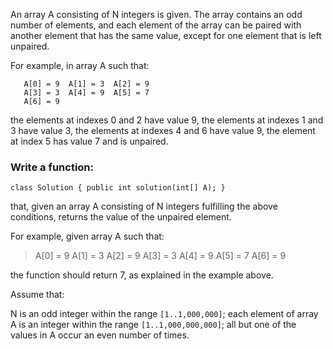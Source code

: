 An array A consisting of N integers is given. The array contains an odd number of elements, and each element of the array can be paired with another element that has the same value, except for one element that is left unpaired.

For example, in array A such that:

```
   A[0] = 9  A[1] = 3  A[2] = 9
   A[3] = 3  A[4] = 9  A[5] = 7
   A[6] = 9
```

the elements at indexes 0 and 2 have value 9,
the elements at indexes 1 and 3 have value 3,
the elements at indexes 4 and 6 have value 9,
the element at index 5 has value 7 and is unpaired.

### Write a function:

`class Solution { public int solution(int[] A); }`

that, given an array A consisting of N integers fulfilling the above conditions, returns the value of the unpaired element.

For example, given array A such that:

>  A[0] = 9  A[1] = 3  A[2] = 9
>  A[3] = 3  A[4] = 9  A[5] = 7
>  A[6] = 9

the function should return 7, as explained in the example above.

Assume that:

N is an odd integer within the range `[1..1,000,000]`;
each element of array A is an integer within the range `[1..1,000,000,000]`;
all but one of the values in A occur an even number of times.